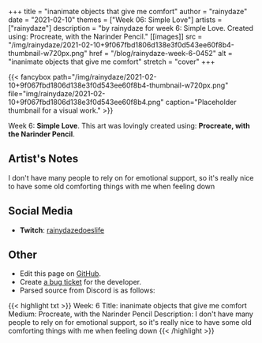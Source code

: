 +++
title =       "inanimate objects that give me comfort"
author =      "rainydaze"
date =        "2021-02-10"
themes =      ["Week 06: Simple Love"]
artists =     ["rainydaze"]
description = "by rainydaze for week 6: Simple Love. Created using: Procreate, with the Narinder Pencil."
[[images]]
              src = "/img/rainydaze/2021-02-10+9f067fbd1806d138e3f0d543ee60f8b4-thumbnail-w720px.png"
              href = "/blog/rainydaze-week-6-0452"
              alt = "inanimate objects that give me comfort"
              stretch = "cover"
+++


{{< fancybox path="/img/rainydaze/2021-02-10+9f067fbd1806d138e3f0d543ee60f8b4-thumbnail-w720px.png" file="img/rainydaze/2021-02-10+9f067fbd1806d138e3f0d543ee60f8b4.png" caption="Placeholder thumbnail for a visual work." >}}


Week 6: **Simple Love**. This art was lovingly created using: **Procreate, with the Narinder Pencil**.

## Artist's Notes

I don't have many people to rely on for emotional support, so it's really nice to have some old comforting things with me when feeling down

## Social Media

- **Twitch**: <a href='https://twitch.tv/rainydazedoeslife' target='_blank'>rainydazedoeslife</a>

## Other

- Edit this page on [GitHub](https://github.com/teaminkling/web-refresh/edit/main/content/blog/rainydaze-week-6-0452.md).
- Create [a bug ticket](https://github.com/teaminkling/web-refresh/issues/new?assignees=&labels=bug&template=problem-report.md&title=) for the developer.
- Parsed source from Discord is as follows:

{{< highlight txt >}}
Week: 6
Title: inanimate objects that give me comfort 
Medium: Procreate, with the Narinder Pencil
Description: I don't have many people to rely on for emotional support, so it's really nice to have some old comforting things with me when feeling down
{{< /highlight >}}